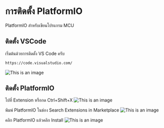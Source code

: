 # การติดตั้ง PlatformIO 
PlatformIO สำหรับเขียนโปรแกรม MCU

## ติดตั้ง VSCode

เริ่มต้นด้วยการติดตั้ง VS Code ครับ
```markdown
https://code.visualstudio.com/
```

![This is an image](https://miro.medium.com/v2/resize:fit:720/format:webp/1*Qb-QYoXVTr6ZjWrQGHY8Lw.png)

## ติดตั้ง PlatformIO

ไปที่ Extension หรือกด Ctrl+Shift+X 
![This is an image](https://miro.medium.com/v2/resize:fit:640/format:webp/1*7jP4L9Umd-wEFsxYmLGehw.png)

พิมพ์ PlatformIO ในช่อง Search Extensions in Marketplace
![This is an image](https://miro.medium.com/v2/resize:fit:640/format:webp/1*t6o4g1Op0LP0B_Udg-O7SQ.png)

คลิก PlatformIO แล้วคลิก Install
![This is an image](https://miro.medium.com/v2/resize:fit:720/format:webp/1*klxT2PGn9Ac8lwAeqlDBFw.png)

